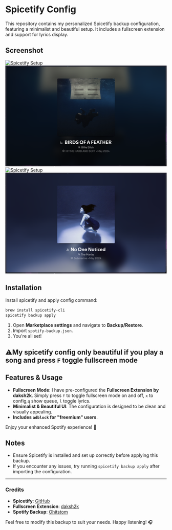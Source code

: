
# Spicetify Config

This repository contains my personalized Spicetify backup configuration, featuring a minimalist and beautiful setup. It includes a fullscreen extension and support for lyrics display.

## Screenshot

![Spicetify Setup](https://raw.githubusercontent.com/phucleeuwu/spicetify-config/refs/heads/main/Screenshot%202025-02-04%20at%2014.20.19.png)
![Spicetify Setup](https://raw.githubusercontent.com/phucleeuwu/spicetify-config/refs/heads/main/Screenshot%202025-02-04%20at%2014.25.40.png)
![Spicetify Setup](https://raw.githubusercontent.com/phucleeuwu/spicetify-config/refs/heads/main/Screenshot%202025-02-04%20at%2014.26.34.png)
![Spicetify Setup](https://raw.githubusercontent.com/phucleeuwu/spicetify-config/refs/heads/main/Screenshot%202025-02-04%20at%2014.32.18.png)

## Installation

Install spicetify and apply config command:

```bash
brew install spicetify-cli
spicetify backup apply
```

1. Open **Marketplace settings** and navigate to **Backup/Restore**.
2. Import `spotify-backup.json`.
3. You're all set!

## ⚠️My spicetify config only beautiful if you play a song and press `F` toggle fullscreen mode

## Features & Usage

- **Fullscreen Mode**: I have pre-configured the **Fullscreen Extension by daksh2k**. Simply press `f` to toggle fullscreen mode on and off, `x` to config,`q` show queue, `l` toggle lyrics.
- **Minimalist & Beautiful UI**: The configuration is designed to be clean and visually appealing.
- **Includes `adblock` for "freemium" users**.

Enjoy your enhanced Spotify experience! 🎵

## Notes

- Ensure Spicetify is installed and set up correctly before applying this backup.
- If you encounter any issues, try running `spicetify backup apply` after importing the configuration.

---

### Credits

- **Spicetify**: [GitHub](https://github.com/spicetify/spicetify-cli)
- **Fullscreen Extension**: [daksh2k](https://github.com/daksh2k)
- **Spotify Backup**: [Ohitstom](https://github.com/ohitstom)

Feel free to modify this backup to suit your needs. Happy listening! 🎧
